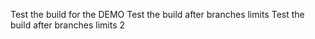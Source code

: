 Test the build for the DEMO
Test the build after branches limits
Test the build after branches limits 2
